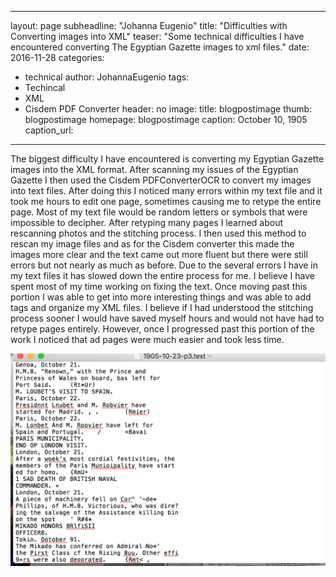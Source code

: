 <?xml version="1.0" encoding="UTF-8"?>
---
layout: page
subheadline: "Johanna Eugenio"
title: "Difficulties with Converting images into XML"
teaser: "Some technical difficulties I have encountered converting The Egyptian Gazette images to xml files."
date: 2016-11-28 <!--- date of post submission --->
categories:
- technical 
author: JohannaEugenio <!--- all one word --->
tags:  
- Techincal
- XML
- Cisdem PDF Converter 
header: no
image:  <!--- for image-name.png, substitute name you've given your image file --->
title: blogpostimage
thumb: blogpostimage
homepage: blogpostimage
caption: October 10, 1905 <!--- info about the image, such as date of issue --->
caption_url: <!--- link-to-page-containing-text? --->
---
The biggest difficulty I have encountered is converting my Egyptian Gazette images into the XML format. After scanning my issues of the Egyptian Gazette I then used the Cisdem PDFConverterOCR to convert my images into text files. After doing this I noticed many errors within my text file and it took me hours to edit one page, sometimes causing me to retype the entire page. Most of my text file would be random letters or symbols that were impossible to decipher. 
After retyping many pages I learned about rescanning photos and the stitching process. I then used this method to rescan my image files and as for the Cisdem converter this made the images more clear and the text came out more fluent but there were still errors but not nearly as much as before. Due to the several errors I have in my text files it has slowed down the entire process for me. I believe I have spent most of my time working on fixing the text. Once moving past this portion I was able to get into more interesting things and was able to add tags and organize my XML files.
I believe if I had understood the stitching process sooner I would have saved myself hours and would not have had to retype pages entirely. However, once I progressed past this portion of the work I noticed that ad pages were much easier and took less time. 




![image name](blogpostimage.jpg)
